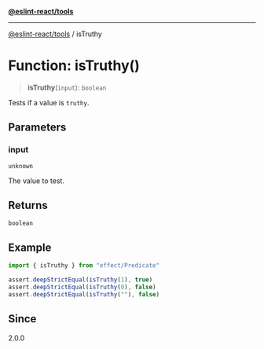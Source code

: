 [**@eslint-react/tools**](../README.md)

***

[@eslint-react/tools](../README.md) / isTruthy

# Function: isTruthy()

> **isTruthy**(`input`): `boolean`

Tests if a value is `truthy`.

## Parameters

### input

`unknown`

The value to test.

## Returns

`boolean`

## Example

```ts
import { isTruthy } from "effect/Predicate"

assert.deepStrictEqual(isTruthy(1), true)
assert.deepStrictEqual(isTruthy(0), false)
assert.deepStrictEqual(isTruthy(""), false)
```

## Since

2.0.0
